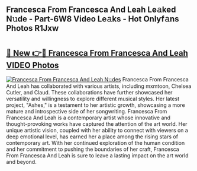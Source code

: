 ## Francesca From Francesca And Leah Le𝚊ked N𝚞de - Part-6W8 Video Le𝚊ks - Hot Onlyf𝚊ns Photos R1Jxw

# <h2><a href="http://ab42978.deff.icu/?id=Francesca+From+Francesca+And+Leah">🔗 New 👉🔴 Francesca From Francesca And Leah VIDEO Photos</a></h2>

[![Francesca From Francesca And Leah N𝚞des](https://i.imgur.com/rIISA9y.gif)](http://ab42978.deff.icu/?id=Francesca+From+Francesca+And+Leah)
Francesca From Francesca And Leah has collaborated with various artists, including mxmtoon, Chelsea Cutler, and Claud. These collaborations have further showcased her versatility and willingness to explore different musical styles. Her latest project, "Ashes," is a testament to her artistic growth, showcasing a more mature and introspective side of her songwriting. Francesca From Francesca And Leah is a contemporary artist whose innovative and thought-provoking works have captured the attention of the art world. Her unique artistic vision, coupled with her ability to connect with viewers on a deep emotional level, has earned her a place among the rising stars of contemporary art. With her continued exploration of the human condition and her commitment to pushing the boundaries of her craft, Francesca From Francesca And Leah is sure to leave a lasting impact on the art world and beyond.
